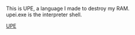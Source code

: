 [//]: # (This is UPEI, a UPE interpreter)

This is UPE, a language I made to destroy my RAM. <br>
upei.exe is the interpreter shell. <br>

[UPE](https://esolangs.org/wiki/UPE)
